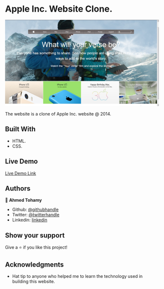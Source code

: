 # Apple Inc. Website Clone.



![screenshot](./img/screenshot.jpg)

The website is a clone of Apple Inc. website @ 2014.

## Built With

- HTML.
- CSS.


## Live Demo

[Live Demo Link](https://raw.githack.com/AhmedTohamy01/Apple-Website/Apple-Website-Clone/index.html)


## Authors

👤 **Ahmed Tohamy**

- Github: [@githubhandle](https://github.com/AhmedTohamy01)
- Twitter: [@twitterhandle](https://twitter.com/AhmedTohamy01)
- Linkedin: [linkedin](https://www.linkedin.com/in/ATohamy)


## Show your support

Give a ⭐️ if you like this project!

## Acknowledgments

- Hat tip to anyone who helped me to learn the technology used in building this website.

